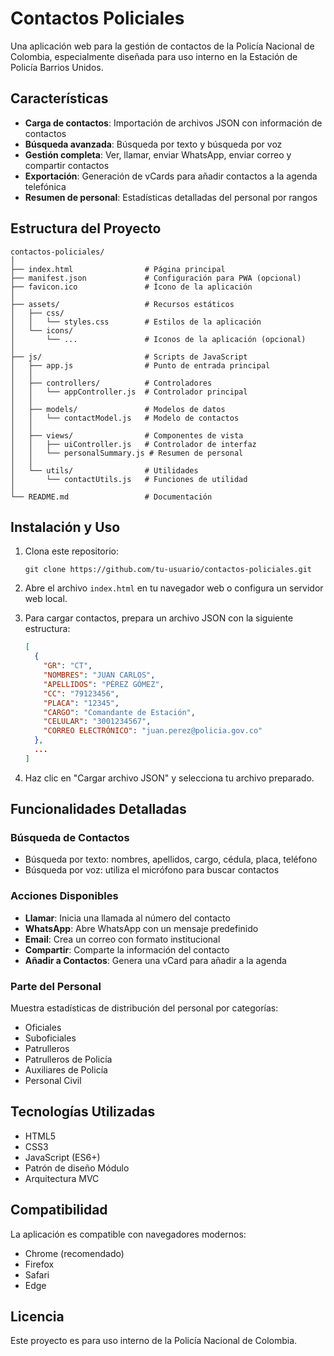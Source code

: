 # Contactos Policiales

Una aplicación web para la gestión de contactos de la Policía Nacional de Colombia, especialmente diseñada para uso interno en la Estación de Policía Barrios Unidos.

## Características

- **Carga de contactos**: Importación de archivos JSON con información de contactos
- **Búsqueda avanzada**: Búsqueda por texto y búsqueda por voz
- **Gestión completa**: Ver, llamar, enviar WhatsApp, enviar correo y compartir contactos
- **Exportación**: Generación de vCards para añadir contactos a la agenda telefónica
- **Resumen de personal**: Estadísticas detalladas del personal por rangos

## Estructura del Proyecto

```
contactos-policiales/
│
├── index.html                # Página principal
├── manifest.json             # Configuración para PWA (opcional)
├── favicon.ico               # Ícono de la aplicación
│
├── assets/                   # Recursos estáticos
│   ├── css/
│   │   └── styles.css        # Estilos de la aplicación
│   └── icons/
│       └── ...               # Iconos de la aplicación (opcional)
│
├── js/                       # Scripts de JavaScript
│   ├── app.js                # Punto de entrada principal
│   │
│   ├── controllers/          # Controladores
│   │   └── appController.js  # Controlador principal
│   │
│   ├── models/               # Modelos de datos
│   │   └── contactModel.js   # Modelo de contactos
│   │
│   ├── views/                # Componentes de vista
│   │   ├── uiController.js   # Controlador de interfaz
│   │   └── personalSummary.js # Resumen de personal
│   │
│   └── utils/                # Utilidades
│       └── contactUtils.js   # Funciones de utilidad
│
└── README.md                 # Documentación
```

## Instalación y Uso

1. Clona este repositorio:
   ```
   git clone https://github.com/tu-usuario/contactos-policiales.git
   ```

2. Abre el archivo `index.html` en tu navegador web o configura un servidor web local.

3. Para cargar contactos, prepara un archivo JSON con la siguiente estructura:
   ```json
   [
     {
       "GR": "CT",
       "NOMBRES": "JUAN CARLOS",
       "APELLIDOS": "PÉREZ GÓMEZ",
       "CC": "79123456",
       "PLACA": "12345",
       "CARGO": "Comandante de Estación",
       "CELULAR": "3001234567",
       "CORREO ELECTRÓNICO": "juan.perez@policia.gov.co"
     },
     ...
   ]
   ```

4. Haz clic en "Cargar archivo JSON" y selecciona tu archivo preparado.

## Funcionalidades Detalladas

### Búsqueda de Contactos
- Búsqueda por texto: nombres, apellidos, cargo, cédula, placa, teléfono
- Búsqueda por voz: utiliza el micrófono para buscar contactos

### Acciones Disponibles
- **Llamar**: Inicia una llamada al número del contacto
- **WhatsApp**: Abre WhatsApp con un mensaje predefinido
- **Email**: Crea un correo con formato institucional
- **Compartir**: Comparte la información del contacto
- **Añadir a Contactos**: Genera una vCard para añadir a la agenda

### Parte del Personal
Muestra estadísticas de distribución del personal por categorías:
- Oficiales
- Suboficiales
- Patrulleros
- Patrulleros de Policía
- Auxiliares de Policía
- Personal Civil

## Tecnologías Utilizadas

- HTML5
- CSS3
- JavaScript (ES6+)
- Patrón de diseño Módulo
- Arquitectura MVC

## Compatibilidad

La aplicación es compatible con navegadores modernos:
- Chrome (recomendado)
- Firefox
- Safari
- Edge

## Licencia

Este proyecto es para uso interno de la Policía Nacional de Colombia.
